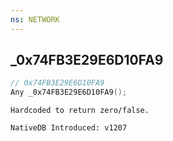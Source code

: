 ```yaml
---
ns: NETWORK
---
```

## _0x74FB3E29E6D10FA9

```c
// 0x74FB3E29E6D10FA9
Any _0x74FB3E29E6D10FA9();
```

```
Hardcoded to return zero/false.

NativeDB Introduced: v1207
```

